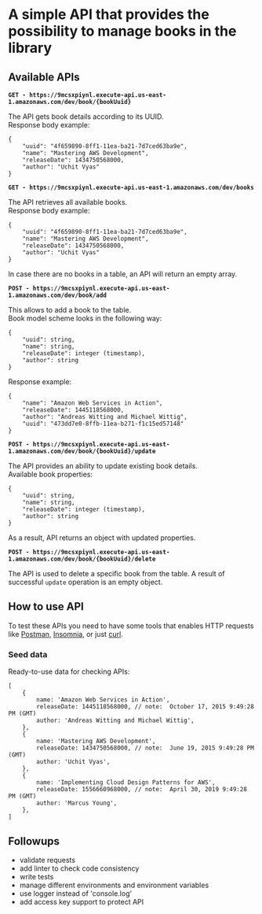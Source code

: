 
# A simple API that provides the possibility to manage books in the library  
## Available APIs  
**`GET - https://9mcsxpiynl.execute-api.us-east-1.amazonaws.com/dev/book/{bookUuid}`**

The API gets book details according to its UUID.
<br>
Response body example:

    {
        "uuid": "4f659890-8ff1-11ea-ba21-7d7ced63ba9e",
        "name": "Mastering AWS Development",
        "releaseDate": 1434750568000,
        "author": "Uchit Vyas"
    }
    
**`GET - https://9mcsxpiynl.execute-api.us-east-1.amazonaws.com/dev/books`**  
  
The API retrieves all available books.
<br>
Response body example:

    {
	    "uuid": "4f659890-8ff1-11ea-ba21-7d7ced63ba9e",
	    "name": "Mastering AWS Development",
	    "releaseDate": 1434750568000,
	    "author": "Uchit Vyas"
    }
In case there are no books in a table, an API will return an empty array.
  
**`POST - https://9mcsxpiynl.execute-api.us-east-1.amazonaws.com/dev/book/add`**  

This allows to add a book to the table.
<br>
Book model scheme looks in the following way:

    {
	    "uuid": string,
	    "name": string,
	    "releaseDate": integer (timestamp),
	    "author": string
	}
Response example:

    {
	    "name": "Amazon Web Services in Action",
	    "releaseDate": 1445118568000,
	    "author": "Andreas Witting and Michael Wittig",
	    "uuid": "473dd7e0-8ffb-11ea-b271-f1c15ed57148"
	}

**`POST - https://9mcsxpiynl.execute-api.us-east-1.amazonaws.com/dev/book/{bookUuid}/update`**
  
The API provides an ability to update existing book details.
<br>
Available book properties:

    {
	    "uuid": string,
	    "name": string,
	    "releaseDate": integer (timestamp),
	    "author": string
	}

As a result, API returns an object with updated properties.

**`POST - https://9mcsxpiynl.execute-api.us-east-1.amazonaws.com/dev/book/{bookUuid}/delete`**  

The API is used to delete a specific book from the table. A result of successful `update` operation is an empty object.
  
## How to use API
To test these APIs you need to have some tools that enables HTTP requests 
like [Postman](https://www.getpostman.com/), [Insomnia](https://insomnia.rest/), or just [curl](https://curl.haxx.se/).
### Seed data  
Ready-to-use data for checking APIs:
```
[
    {
        name: 'Amazon Web Services in Action',
        releaseDate: 1445118568000, // note:  October 17, 2015 9:49:28 PM (GMT)
        author: 'Andreas Witting and Michael Wittig',
    },
    {
        name: 'Mastering AWS Development',
        releaseDate: 1434750568000, // note:  June 19, 2015 9:49:28 PM (GMT)
        author: 'Uchit Vyas',
    },
    {
        name: 'Implementing Cloud Design Patterns for AWS',
        releaseDate: 1556660968000, // note:  April 30, 2019 9:49:28 PM (GMT)
        author: 'Marcus Young',
    },
]
```

## Followups
* validate requests
* add linter to check code consistency  
* write tests  
* manage different environments and environment variables  
* use logger instead of 'console.log'  
* add access key support to protect API
